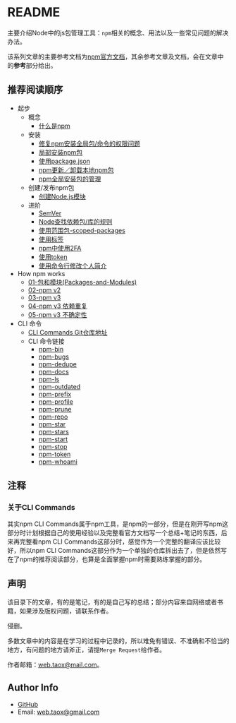 # README

主要介绍Node中的js包管理工具：`npm`相关的概念、用法以及一些常见问题的解决办法。

该系列文章的主要参考文档为[npm官方文档](https://docs.npmjs.com/)，其余参考文章及文档，会在文章中的**参考**部分给出。

## 推荐阅读顺序

* 起步
	* 概念
		* [什么是npm](https://github.com/NinjiaHub/Tools-Tricks/blob/master/npm/documents/getting-started/%E4%BB%80%E4%B9%88%E6%98%AFnpm.md)
	* 安装 
		* [修复npm安装全局包/命令的权限问题](https://github.com/NinjiaHub/Tools-Tricks/blob/master/npm/documents/getting-started/npm%E6%9D%83%E9%99%90%E9%97%AE%E9%A2%98.md)
		* [局部安装npm包](https://github.com/NinjiaHub/Tools-Tricks/blob/master/npm/documents/getting-started/npm%E5%B1%80%E9%83%A8%E5%AE%89%E8%A3%85%E5%8C%85%E7%9A%84%E7%AE%A1%E7%90%86.md)
		* [使用package.json](https://github.com/NinjiaHub/Tools-Tricks/blob/master/npm/documents/getting-started/%E4%BD%BF%E7%94%A8package.json.md)
		* [npm更新／卸载本地npm包](https://github.com/NinjiaHub/Tools-Tricks/blob/master/npm/documents/getting-started/npm%E6%9B%B4%E6%96%B0%E4%B8%8E%E5%8D%B8%E8%BD%BD%E6%9C%AC%E5%9C%B0npm%E5%8C%85.md)
		* [npm全局安装包的管理](https://github.com/NinjiaHub/Tools-Tricks/blob/master/npm/documents/getting-started/npm%E5%85%A8%E5%B1%80%E5%AE%89%E8%A3%85%E5%8C%85%E7%9A%84%E7%AE%A1%E7%90%86.md)
	* 创建/发布npm包
		* [创建Node.js模块](https://github.com/NinjiaHub/Tools-Tricks/blob/master/npm/documents/getting-started/%E5%88%9B%E5%BB%BANode.js%E6%A8%A1%E5%9D%97.md)
	* 进阶
		* [SemVer](https://github.com/NinjiaHub/Tools-Tricks/blob/master/npm/documents/getting-started/SemVer.md)
		* [Node查找依赖包/库的规则](https://github.com/NinjiaHub/Tools-Tricks/blob/master/npm/documents/getting-started/Node%E6%9F%A5%E6%89%BE%E4%BE%9D%E8%B5%96%E5%8C%85-%E5%BA%93%E7%9A%84%E8%A7%84%E5%88%99.md)
		* [使用范围包-scoped-packages](https://github.com/NinjiaHub/Tools-Tricks/blob/master/npm/documents/getting-started/getting-started/%E4%BD%BF%E7%94%A8%E8%8C%83%E5%9B%B4%E5%8C%85-scoped-packages.md)
		* [使用标签](https://github.com/NinjiaHub/Tools-Tricks/blob/master/npm/documents/getting-started/%E4%BD%BF%E7%94%A8%E6%A0%87%E7%AD%BE.md)
		* [npm中使用2FA](https://github.com/NinjiaHub/Tools-Tricks/blob/master/npm/documents/getting-started/npm%E4%B8%AD%E4%BD%BF%E7%94%A82FA.md)
		* [使用token](https://github.com/NinjiaHub/Tools-Tricks/blob/master/npm/documents/getting-started/%E4%BD%BF%E7%94%A8token.md)
		* [使用命令行修改个人简介](https://github.com/NinjiaHub/Tools-Tricks/blob/master/npm/documents/getting-started/%E4%BD%BF%E7%94%A8%E5%91%BD%E4%BB%A4%E8%A1%8C%E4%BF%AE%E6%94%B9%E4%B8%AA%E4%BA%BA%E7%AE%80%E4%BB%8B.md)
* How npm works
	* [01-包和模块(Packages-and-Modules)](https://github.com/NinjiaHub/Tools-Tricks/blob/master/npm/documents/how-npm-works/packages.md)
	* [02-npm v2](https://github.com/NinjiaHub/Tools-Tricks/blob/master/npm/documents/how-npm-works/npm2.md)
	* [03-npm v3](https://github.com/NinjiaHub/Tools-Tricks/blob/master/npm/documents/how-npm-works/npm3.md)
	* [04-npm v3 依赖重复](https://github.com/NinjiaHub/Tools-Tricks/blob/master/npm/documents/how-npm-works/npm3-dupe.md)
	* [05-npm v3 不确定性](https://github.com/NinjiaHub/Tools-Tricks/blob/master/npm/documents/how-npm-works/npm3-nondet.md)
* CLI 命令
	* [CLI Commands Git仓库地址](https://github.com/NinjiaHub/NPM-CLI-Commands)
	* CLI 命令链接
		* [npm-bin](https://github.com/NinjiaHub/NPM-CLI-Commands/blob/master/documents/npm-bin.md "npm-bin")
		* [npm-bugs](https://github.com/NinjiaHub/NPM-CLI-Commands/blob/master/documents/npm-bugs.md "npm-bugs")
		* [npm-dedupe](https://github.com/NinjiaHub/NPM-CLI-Commands/blob/master/documents/npm-dedupe.md "npm-dedupe")
		* [npm-docs](https://github.com/NinjiaHub/NPM-CLI-Commands/blob/master/documents/npm-docs.md "npm-docs")
		* [npm-ls](https://github.com/NinjiaHub/NPM-CLI-Commands/blob/master/documents/npm-ls.md "npm-ls")
		* [npm-outdated](https://github.com/NinjiaHub/NPM-CLI-Commands/blob/master/documents/npm-outdated.md)
		* [npm-prefix](https://github.com/NinjiaHub/NPM-CLI-Commands/blob/master/documents/npm-prefix.md "npm-prefix")
		* [npm-profile](https://github.com/NinjiaHub/NPM-CLI-Commands/blob/master/documents/npm-profile.md)
		* [npm-prune](https://github.com/NinjiaHub/NPM-CLI-Commands/blob/master/documents/npm-prune.md "npm-prune")
		* [npm-repo](https://github.com/NinjiaHub/NPM-CLI-Commands/blob/master/documents/npm-repo.md "npm-repo")
		* [npm-star](https://github.com/NinjiaHub/NPM-CLI-Commands/blob/master/documents/npm-star.md "npm-star")
		* [npm-stars](https://github.com/NinjiaHub/NPM-CLI-Commands/blob/master/documents/npm-stars.md "npm-stars")
		* [npm-start](https://github.com/NinjiaHub/NPM-CLI-Commands/blob/master/documents/npm-start.md "npm-start")
		* [npm-stop](https://github.com/NinjiaHub/NPM-CLI-Commands/blob/master/documents/npm-stop.md "npm-stop")
		* [npm-token](https://github.com/NinjiaHub/NPM-CLI-Commands/blob/master/documents/npm-token.md)
		* [npm-whoami](https://github.com/NinjiaHub/NPM-CLI-Commands/blob/master/documents/npm-whoami.md "npm-whoami")

## 注释

### 关于CLI Commands

其实npm CLI Commands属于npm工具，是npm的一部分，但是在刚开写npm这部分时计划根据自己的使用经验以及完整看官方文档写一个总结+笔记的东西，后来再完整看npm CLI Commands这部分时，感觉作为一个完整的翻译应该比较好，所以npm CLI Commands这部分作为一个单独的仓库拆出去了，但是依然写在了npm的推荐阅读部分，也算是全面掌握npm时需要熟练掌握的部分。

## 声明

该目录下的文章，有的是笔记，有的是自己写的总结；部分内容来自网络或者书籍，如果涉及版权问题，请联系作者。

侵删。

多数文章中的内容是在学习的过程中记录的，所以难免有错误、不准确和不恰当的地方，有问题的地方请斧正，请提`Merge Request`给作者。

作者邮箱：web.taox@mail.com。

## Author Info

* [GitHub](https://github.com/Tao-Quixote)
* Email: web.taox@gmail.com
